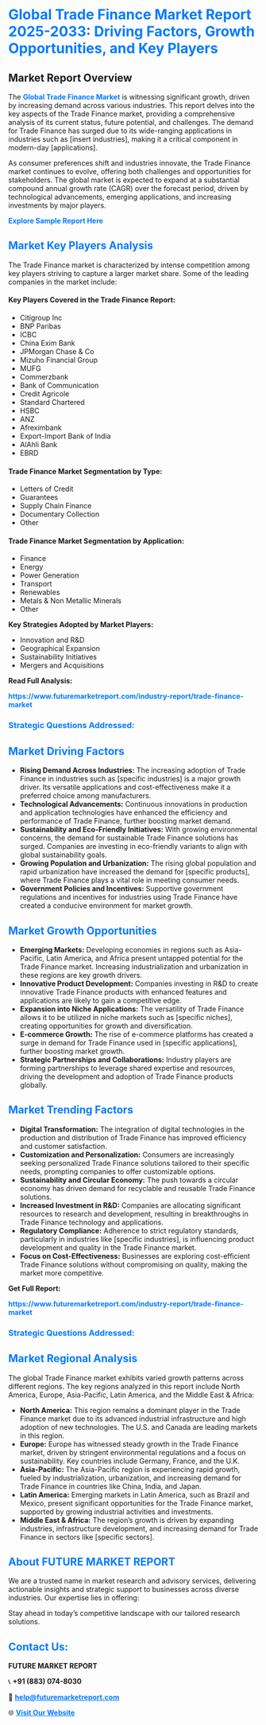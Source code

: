 <h1 style="color: #007BFF;">Global Trade Finance Market Report 2025-2033: Driving Factors, Growth Opportunities, and Key Players</h1>

<section id="overview">
<h2>Market Report Overview</h2>
<p>The <a href="https://www.futuremarketreport.com/industry-report/trade-finance-market" style="color: #007BFF; text-decoration: none;"><strong>Global Trade Finance Market</strong></a> is witnessing significant growth, driven by increasing demand across various industries. This report delves into the key aspects of the Trade Finance market, providing a comprehensive analysis of its current status, future potential, and challenges. The demand for Trade Finance has surged due to its wide-ranging applications in industries such as [insert industries], making it a critical component in modern-day [applications].</p>
<p>As consumer preferences shift and industries innovate, the Trade Finance market continues to evolve, offering both challenges and opportunities for stakeholders. The global market is expected to expand at a substantial compound annual growth rate (CAGR) over the forecast period, driven by technological advancements, emerging applications, and increasing investments by major players.</p>
</section>

<section id="overview">
<p><a href="https://www.futuremarketreport.com/request-sample/reportId=105199" style="color: #007BFF; text-decoration: none;"><strong>Explore Sample Report Here</strong></a></p>
</section>

<section id="key-players">
<h2 style="color: #007BFF;">Market Key Players Analysis</h2>
<p>The Trade Finance market is characterized by intense competition among key players striving to capture a larger market share. Some of the leading companies in the market include:</p>
<h4>Key Players Covered in the Trade Finance Report:</h4>
<ul><li>Citigroup Inc</li><li>BNP Paribas</li><li>ICBC</li><li>China Exim Bank</li><li>JPMorgan Chase &amp; Co</li><li>Mizuho Financial Group</li><li>MUFG</li><li>Commerzbank</li><li>Bank of Communication</li><li>Credit Agricole</li><li>Standard Chartered</li><li>HSBC</li><li>ANZ</li><li>Afreximbank</li><li>Export-Import Bank of India</li><li>AlAhli Bank</li><li>EBRD</li></ul>
<h4>Trade Finance Market Segmentation by Type:</h4>
<ul><li>Letters of Credit</li><li>Guarantees</li><li>Supply Chain Finance</li><li>Documentary Collection</li><li>Other</li></ul>

<h4>Trade Finance Market Segmentation by Application:</h4>
<ul><li>Finance</li><li>Energy</li><li>Power Generation</li><li>Transport</li><li>Renewables</li><li>Metals &amp; Non Metallic Minerals</li><li>Other</li></ul>
<p><strong>Key Strategies Adopted by Market Players:</strong></p>
<ul>
<li>Innovation and R&D</li>
<li>Geographical Expansion</li>
<li>Sustainability Initiatives</li>
<li>Mergers and Acquisitions</li>
</ul>
</section>

<section>
<p><strong>Read Full Analysis: </strong></p><a href="https://www.futuremarketreport.com/industry-report/trade-finance-market" style="color: #007BFF; text-decoration: none;"><strong>https://www.futuremarketreport.com/industry-report/trade-finance-market</strong></a>
<h3 style="color: #007BFF;">Strategic Questions Addressed:</h3>
</section>

<section id="driving-factors">
<h2 style="color: #007BFF;">Market Driving Factors</h2>
<ul>
<li><strong>Rising Demand Across Industries:</strong> The increasing adoption of Trade Finance in industries such as [specific industries] is a major growth driver. Its versatile applications and cost-effectiveness make it a preferred choice among manufacturers.</li>
<li><strong>Technological Advancements:</strong> Continuous innovations in production and application technologies have enhanced the efficiency and performance of Trade Finance, further boosting market demand.</li>
<li><strong>Sustainability and Eco-Friendly Initiatives:</strong> With growing environmental concerns, the demand for sustainable Trade Finance solutions has surged. Companies are investing in eco-friendly variants to align with global sustainability goals.</li>
<li><strong>Growing Population and Urbanization:</strong> The rising global population and rapid urbanization have increased the demand for [specific products], where Trade Finance plays a vital role in meeting consumer needs.</li>
<li><strong>Government Policies and Incentives:</strong> Supportive government regulations and incentives for industries using Trade Finance have created a conducive environment for market growth.</li>
</ul>
</section>

<section id="growth-opportunities">
<h2 style="color: #007BFF;">Market Growth Opportunities</h2>
<ul>
<li><strong>Emerging Markets:</strong> Developing economies in regions such as Asia-Pacific, Latin America, and Africa present untapped potential for the Trade Finance market. Increasing industrialization and urbanization in these regions are key growth drivers.</li>
<li><strong>Innovative Product Development:</strong> Companies investing in R&D to create innovative Trade Finance products with enhanced features and applications are likely to gain a competitive edge.</li>
<li><strong>Expansion into Niche Applications:</strong> The versatility of Trade Finance allows it to be utilized in niche markets such as [specific niches], creating opportunities for growth and diversification.</li>
<li><strong>E-commerce Growth:</strong> The rise of e-commerce platforms has created a surge in demand for Trade Finance used in [specific applications], further boosting market growth.</li>
<li><strong>Strategic Partnerships and Collaborations:</strong> Industry players are forming partnerships to leverage shared expertise and resources, driving the development and adoption of Trade Finance products globally.</li>
</ul>
</section>

<section id="trending-factors">
<h2 style="color: #007BFF;">Market Trending Factors</h2>
<ul>
<li><strong>Digital Transformation:</strong> The integration of digital technologies in the production and distribution of Trade Finance has improved efficiency and customer satisfaction.</li>
<li><strong>Customization and Personalization:</strong> Consumers are increasingly seeking personalized Trade Finance solutions tailored to their specific needs, prompting companies to offer customizable options.</li>
<li><strong>Sustainability and Circular Economy:</strong> The push towards a circular economy has driven demand for recyclable and reusable Trade Finance solutions.</li>
<li><strong>Increased Investment in R&D:</strong> Companies are allocating significant resources to research and development, resulting in breakthroughs in Trade Finance technology and applications.</li>
<li><strong>Regulatory Compliance:</strong> Adherence to strict regulatory standards, particularly in industries like [specific industries], is influencing product development and quality in the Trade Finance market.</li>
<li><strong>Focus on Cost-Effectiveness:</strong> Businesses are exploring cost-efficient Trade Finance solutions without compromising on quality, making the market more competitive.</li>
</ul>
</section>

<section>
<p><strong>Get Full Report: </strong></p><a href="https://www.futuremarketreport.com/industry-report/trade-finance-market" style="color: #007BFF; text-decoration: none;"><strong>https://www.futuremarketreport.com/industry-report/trade-finance-market</strong></a>
<h3 style="color: #007BFF;">Strategic Questions Addressed:</h3>
</section>


<section id="regional-analysis">
<h2 style="color: #007BFF;">Market Regional Analysis</h2>
<p>The global Trade Finance market exhibits varied growth patterns across different regions. The key regions analyzed in this report include North America, Europe, Asia-Pacific, Latin America, and the Middle East & Africa:</p>
<ul>
<li><strong>North America:</strong> This region remains a dominant player in the Trade Finance market due to its advanced industrial infrastructure and high adoption of new technologies. The U.S. and Canada are leading markets in this region.</li>
<li><strong>Europe:</strong> Europe has witnessed steady growth in the Trade Finance market, driven by stringent environmental regulations and a focus on sustainability. Key countries include Germany, France, and the U.K.</li>
<li><strong>Asia-Pacific:</strong> The Asia-Pacific region is experiencing rapid growth, fueled by industrialization, urbanization, and increasing demand for Trade Finance in countries like China, India, and Japan.</li>
<li><strong>Latin America:</strong> Emerging markets in Latin America, such as Brazil and Mexico, present significant opportunities for the Trade Finance market, supported by growing industrial activities and investments.</li>
<li><strong>Middle East & Africa:</strong> The region’s growth is driven by expanding industries, infrastructure development, and increasing demand for Trade Finance in sectors like [specific sectors].</li>
</ul>
</section>

<footer>
<h2 style="color: #007BFF;">About FUTURE MARKET REPORT</h2>
<p>We are a trusted name in market research and advisory services, delivering actionable insights and strategic support to businesses across diverse industries. Our expertise lies in offering:</p>

<p>Stay ahead in today’s competitive landscape with our tailored research solutions.</p>

<h2 style="color: #007BFF;">Contact Us:</h2>
<p><strong>FUTURE MARKET REPORT</strong></p>
<p>📞 <strong>+91 (883) 074-8030</strong></p>
<p>📧 <strong><a href="mailto:help@futuremarketreport.com" style="color: #007BFF;">help@futuremarketreport.com</a></strong></p>
<p>🌐 <strong><a href="https://www.futuremarketreport.com/" style="color: #007BFF;">Visit Our Website</a></strong></p>
</footer>